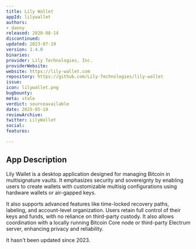```yaml
---
title: Lily Wallet
appId: lilywallet
authors:
- danny
released: 2020-08-14
discontinued: 
updated: 2023-07-19
version: 1.4.0
binaries: 
provider: Lily Technologies, Inc.
providerWebsite: 
website: https://lily-wallet.com
repository: https://github.com/Lily-Technologies/lily-wallet
issue: 
icon: lilywallet.png
bugbounty: 
meta: stale
verdict: sourceavailable
date: 2025-05-19
reviewArchive: 
twitter: LilyWallet
social: 
features: 

---
```


## App Description

Lily Wallet is a desktop application designed for managing Bitcoin in multisignature vaults. It emphasizes security and sovereignty by enabling users to create wallets with customizable multisig configurations using hardware wallets or air-gapped keys. 

It also supports advanced features like time-locked recovery paths, labeling, and account-level organization. Users retain full control of their keys and funds, with no reliance on third-party custody. It also allows coordination with a locally running Bitcoin Core node or third-party Electrum server, enhancing privacy and reliability.

It hasn't been updated since 2023.